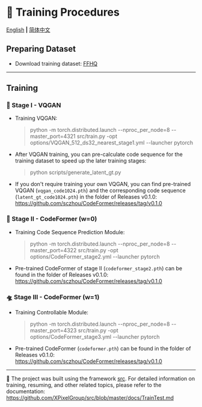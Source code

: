 # :milky_way: Training Procedures
[English](train.md) **|** [简体中文](train_CN.md)
## Preparing Dataset

- Download training dataset: [FFHQ](https://github.com/NVlabs/ffhq-dataset)

---

## Training

### 👾 Stage I - VQGAN
- Training VQGAN:
  > python -m torch.distributed.launch --nproc_per_node=8 --master_port=4321 src/train.py -opt options/VQGAN_512_ds32_nearest_stage1.yml --launcher pytorch

- After VQGAN training, you can pre-calculate code sequence for the training dataset to speed up the later training stages:
  > python scripts/generate_latent_gt.py

- If you don't require training your own VQGAN, you can find pre-trained VQGAN (`vqgan_code1024.pth`) and the corresponding code sequence (`latent_gt_code1024.pth`) in the folder of Releases v0.1.0: https://github.com/sczhou/CodeFormer/releases/tag/v0.1.0

### 🚀 Stage II - CodeFormer (w=0)
- Training Code Sequence Prediction Module:
  > python -m torch.distributed.launch --nproc_per_node=8 --master_port=4322 src/train.py -opt options/CodeFormer_stage2.yml --launcher pytorch

- Pre-trained CodeFormer of stage II (`codeformer_stage2.pth`) can be found in the folder of Releases v0.1.0: https://github.com/sczhou/CodeFormer/releases/tag/v0.1.0

### 🛸 Stage III - CodeFormer (w=1)
- Training Controllable Module:
  > python -m torch.distributed.launch --nproc_per_node=8 --master_port=4323 src/train.py -opt options/CodeFormer_stage3.yml --launcher pytorch

- Pre-trained CodeFormer (`codeformer.pth`) can be found in the folder of Releases v0.1.0: https://github.com/sczhou/CodeFormer/releases/tag/v0.1.0

---

:whale: The project was built using the framework [src](https://github.com/XPixelGroup/src). For detailed information on training, resuming, and other related topics, please refer to the documentation: https://github.com/XPixelGroup/src/blob/master/docs/TrainTest.md

